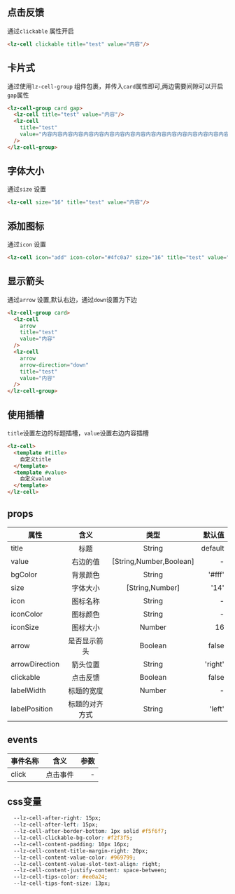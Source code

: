 <script setup>
import useCompStore from '../store/copname.js'
import { onMounted } from 'vue'
const compStore =useCompStore()

onMounted(()=>{
  compStore.updateName('cell')
})

</script>

## 点击反馈

通过`clickable` 属性开启

```html
<lz-cell clickable title="test" value="内容"/>
```

## 卡片式

通过使用`lz-cell-group` 组件包裹，并传入`card`属性即可,两边需要间隙可以开启`gap`属性

```html
<lz-cell-group card gap>
  <lz-cell title="test" value="内容"/>
  <lz-cell
    title="test"
    value="内容内容内容内容内容内容内容内容内容内容内容内容内容内容内容内容内容内容内容内容内容内容内容内容内容内容内容内容"
  />
</lz-cell-group>
```

## 字体大小

通过`size` 设置

```html
<lz-cell size="16" title="test" value="内容"/>
```

## 添加图标

通过`icon` 设置

```html
<lz-cell icon="add" icon-color="#4fc0a7" size="16" title="test" value="内容"/>
```

## 显示箭头

通过`arrow` 设置,默认右边，通过`down`设置为下边

```html
<lz-cell-group card>
  <lz-cell
    arrow
    title="test"
    value="内容"
  />
  <lz-cell
    arrow
    arrow-direction="down"
    title="test"
    value="内容"
  />
</lz-cell-group>
```

## 使用插槽

`title`设置左边的标题插槽，`value`设置右边内容插槽

```html
<lz-cell>
  <template #title>
    自定义title
  </template>
  <template #value>
    自定义value
  </template>
</lz-cell>
```
## props

| 属性           |      含义      |          类型           |  默认值 |
| -------------- | :------------: | :---------------------: | ------: |
| title          |      标题      |         String          | default |
| value          |    右边的值    | [String,Number,Boolean] |       - |
| bgColor        |    背景颜色    |         String          |  '#fff' |
| size           |    字体大小    |     [String,Number]     |    '14' |
| icon           |    图标名称    |         String          |       - |
| iconColor      |    图标颜色    |         String          |       - |
| iconSize       |    图标大小    |         Number          |      16 |
| arrow          |  是否显示箭头  |         Boolean         |   false |
| arrowDirection |    箭头位置    |         String          | 'right' |
| clickable      |    点击反馈    |         Boolean         |   false |
| labelWidth     |   标题的宽度   |         Number          |       - |
| labelPosition  | 标题的对齐方式 |         String          |  'left' |

## events

| 事件名称 |   含义   | 参数 |
| -------- | :------: | ---: |
| click    | 点击事件 |    - |

## css变量

```css
  --lz-cell-after-right: 15px;
  --lz-cell-after-left: 15px;
  --lz-cell-after-border-bottom: 1px solid #f5f6f7;
  --lz-cell-clickable-bg-color: #f2f3f5;
  --lz-cell-content-padding: 10px 16px;
  --lz-cell-content-title-margin-right: 20px;
  --lz-cell-content-value-color: #969799;
  --lz-cell-content-value-slot-text-align: right;
  --lz-cell-content-justify-content: space-between;
  --lz-cell-tips-color: #ee0a24;
  --lz-cell-tips-font-size: 13px;
```
